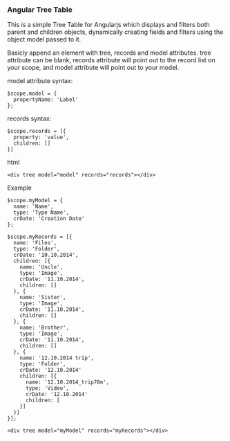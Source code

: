 ### Angular Tree Table  
  
This is a simple Tree Table for Angularjs which displays and filters both  parent and children objects, dynamically creating fields and filters using the object model passed to it.  
  
Basicly append an element with tree, records and model attributes. tree attribute can be blank, records attribute will point out to the record list on your scope, and model attribute will point out to your model.  
  
model attribute syntax:  

```
$scope.model = {
  propertyName: 'Label'
};
```
  
records syntax:

```
$scope.records = [{
  property: 'value',  
  children: []  
}]
```

  
html

```
<div tree model="model" records="records"></div>
```
  
Example

```
$scope.myModel = {
  name: 'Name',
  type: 'Type Name',
  crDate: 'Creation Date'
};

$scope.myRecords = [{
  name: 'Files',
  type: 'Folder',
  crDate: '10.10.2014',
  children: [{
    name: 'Uncle',
    type: 'Image',
    crDate: '11.10.2014',
    children: []
  }, {
    name: 'Sister',
    type: 'Image',
    crDate: '11.10.2014',
    children: []
  }, {
    name: 'Brother',
    type: 'Image',
    crDate: '11.10.2014',
    children: []
  }, {
    name: '12.10.2014 trip',
    type: 'Folder',
    crDate: '12.10.2014'
    children: [{
      name: '12.10.2014_trip78m',
      type: 'Video',
      crDate: '12.10.2014'
      children: [
    }]
  }]
}];

<div tree model="myModel" records="myRecords"></div>

```
